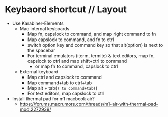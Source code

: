 # Keybaord shortcut // Layout
- Use Karabiner-Elements 
	- Mac internal keyboards
		- Map fn, capslock to command, and map right command to fn
		- Map capslock to command, and fn to ctrl
		- switch option key and command key so that alt(option) is next to the spacebar
		- For terminal emulators (iterm, termite) & text editors, map fn, capslock to ctrl and map shift+ctrl to command
			- or map fn to command, capslock to ctrl
	- External keyboard
		- Map ctrl and capslock to command
		- Map command+tab to ctrl+tab
		- Map alt + tab(`) to command+tab(`)
		- For text editors, map capslock to ctrl
- Install thermal pad for m1 macbook air?
	- https://forums.macrumors.com/threads/m1-air-with-thermal-pad-mod.2272939/
